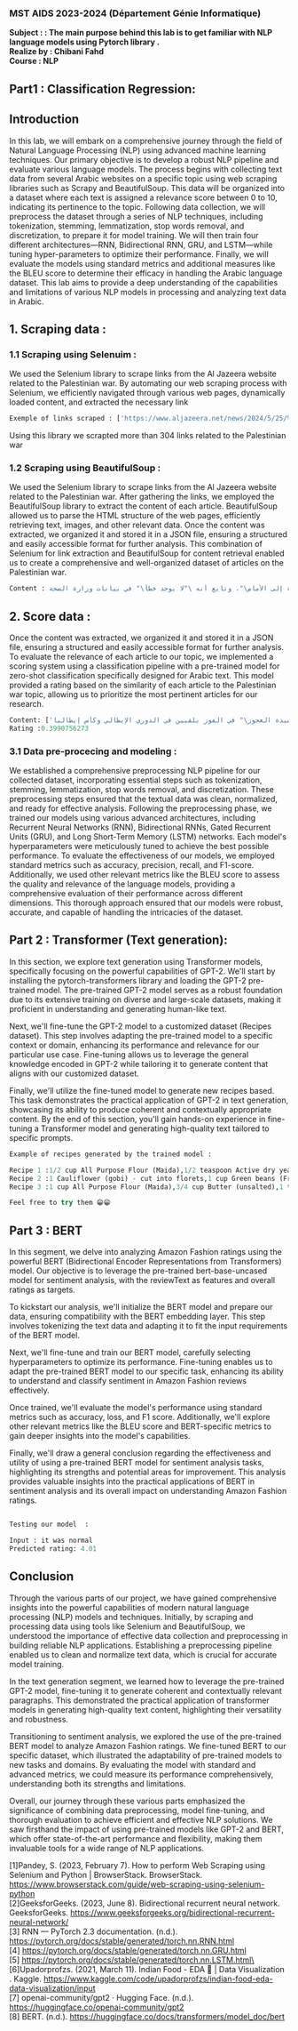 ### MST AIDS 2023-2024 (Département Génie Informatique)
**Subject : : The main purpose behind this lab is to get familiar with NLP language models using Pytorch library .**\
**Realize by : Chibani Fahd**\
**Course : NLP**

## Part1 : Classification Regression:
## Introduction
In this lab, we will embark on a comprehensive journey through the field of Natural Language Processing (NLP) using advanced machine learning techniques. Our primary objective is to develop a robust NLP pipeline and evaluate various language models. The process begins with collecting text data from several Arabic websites on a specific topic using web scraping libraries such as Scrapy and BeautifulSoup. This data will be organized into a dataset where each text is assigned a relevance score between 0 to 10, indicating its pertinence to the topic. Following data collection, we will preprocess the dataset through a series of NLP techniques, including tokenization, stemming, lemmatization, stop words removal, and discretization, to prepare it for model training. We will then train four different architectures—RNN, Bidirectional RNN, GRU, and LSTM—while tuning hyper-parameters to optimize their performance. Finally, we will evaluate the models using standard metrics and additional measures like the BLEU score to determine their efficacy in handling the Arabic language dataset. This lab aims to provide a deep understanding of the capabilities and limitations of various NLP models in processing and analyzing text data in Arabic.
## 1. Scraping data :
### 1.1 Scraping using Selenuim :
We used the Selenium library to scrape links from the Al Jazeera website related to the Palestinian war. By automating our web scraping process with Selenium, we efficiently navigated through various web pages, dynamically loaded content, and extracted the necessary link
```python
Exemple of links scraped : ['https://www.aljazeera.net/news/2024/5/25/%D8%A3%D9%88%D9%84%D9%85%D8%B1%D8%AA-2']
```
Using this library we scrapted more than 304 links related to the Palestinian war
### 1.2 Scraping using BeautifulSoup :
We used the Selenium library to scrape links from the Al Jazeera website related to the Palestinian war. After gathering the links, we employed the BeautifulSoup library to extract the content of each article. BeautifulSoup allowed us to parse the HTML structure of the web pages, efficiently retrieving text, images, and other relevant data. Once the content was extracted, we organized it and stored it in a JSON file, ensuring a structured and easily accessible format for further analysis. This combination of Selenium for link extraction and BeautifulSoup for content retrieval enabled us to create a comprehensive and well-organized dataset of articles on the Palestinian war.
```python
Content : أكدت منظمة الصحة العالمية اليوم الثلاثاء ثقتها الكاملة في إحصاءات وزارة الصحة في قطاع غزة لعدد الشهداء الذين سقطوا في العدوان الإسرائيلي على القطاع بعدما شككت إسرائيل في الأعداد.  وحدثت وزارة الصحة في القطاع الأسبوع الماضي تحليلها لإجمالي لعدد الشهداء البالغ نحو 35 ألفا، وقالت إنه تم التعرف بشكل كامل على هويات حوالي 25 ألفا منهم حتى الآن. وأعادت وكالات الأمم المتحدة نشر هذه الأرقام.  وقال المتحدث باسم منظمة الصحة العالمية كريستيان ليندماير في مؤتمر صحفي في جنيف إن \"حقيقة أن لدينا الآن 25 ألف شخص تم التأكد من هويتهم هي خطوة إلى الأمام\"، وتابع أنه \"لا يوجد خطأ\" في بيانات وزارة الصحة. 

```
## 2. Score data :
Once the content was extracted, we organized it and stored it in a JSON file, ensuring a structured and easily accessible format for further analysis. To evaluate the relevance of each article to our topic, we implemented a scoring system using a classification pipeline with a pre-trained model for zero-shot classification specifically designed for Arabic text. This model provided a rating based on the similarity of each article to the Palestinian war topic, allowing us to prioritize the most pertinent articles for our research.
```python
Content: ['قرر يوفنتوس الإيطالي الطعن في حكم كريستيانو رونالدو لاعب النصر السعودي بعد فوزه رسميا في المعركة القانونية مع النادي بشأن الراتب.  وأكد الصحفي الإيطالي الشهير فابريزيو رومانو عبر حسابه على منصة \"إكس\" أن يوفنتوس سيعمل بشكل قانوني لتجنب دفع مبلغ 9.8 ملايين يورو رواتب متأخرة لرونالدو عن موسم 2020-2021، بالإضافة إلى الفوائد.    ويصر نادي \"السيدة العجوز\" على موقفه بأن رونالدو ليس له الحق في الأموال المتنازع عليها، لأنه لم يتم توقيع أي عقود جديدة تتعلق بالتنازلات عن الرواتب خلال جائحة كورونا، بينما حصل اللاعبون الآخرون الذين وقعوا على تلك الاتفاقيات على مستحقاتهم.  ووافق لاعبو يوفنتوس على تأجيل رواتبهم لمدة 4 أشهر خلال الفترة من مارس/آذار 2020 وحتى أبريل/نيسان 2021، حيث كان النادي يعاني ماليا، ولكن تم أيضا إبرام اتفاقيات فردية مع اللاعبين.  وزعم يوفنتوس أيضا أن رونالدو تنازل عن أمواله المستحقة عندما غادر إلى مانشستر يونايتد الإنجليزي في صيف عام 2021.  وطالب رونالدو، الذي لعب في صفوف يوفنتوس 3 مواسم (2018-2021) قبل العودة إلى مان يونايتد (2021-2022) ومنه إلى النصر السعودي، بـ19.5 مليون يورو، لكن المحكمة خفّضت المبلغ بنسبة 50%.  ووفقا لمجلة الأعمال الأميركية فوربس، كان رونالدو، الفائز بجائزة الكرة الذهبية 5 مرات، الرياضي الأعلى أجرا في العالم خلال عام 2023، بمبلغ 136 مليون دولار، من بينها 46 مليون دولار رواتب.    وسبق أن أعلن يوفنتوس، الأكثر تتويجا في إيطاليا، في أكتوبر/تشرين الأول الماضي، عن خسائر بلغت 123.7 مليون يورو في السنة المالية 2022-2023، التي امتدت حتى نهاية يونيو/حزيران.  وأمضى رونالدو 3 سنوات في تورينو بعد مغادرته ريال مدريد في 2018، وسجل خلالها 101 هدف في 134 مباراة مع يوفنتوس، وساهم مع \"السيدة العجوز\" في الفوز بلقبين في الدوري الإيطالي وكأس إيطاليا.']
Rating :0.3990756273
```

### 3.1 Data pre-procecing and modeling :
We established a comprehensive preprocessing NLP pipeline for our collected dataset, incorporating essential steps such as tokenization, stemming, lemmatization, stop words removal, and discretization. These preprocessing steps ensured that the textual data was clean, normalized, and ready for effective analysis. Following the preprocessing phase, we trained our models using various advanced architectures, including Recurrent Neural Networks (RNN), Bidirectional RNNs, Gated Recurrent Units (GRU), and Long Short-Term Memory (LSTM) networks. Each model's hyperparameters were meticulously tuned to achieve the best possible performance. To evaluate the effectiveness of our models, we employed standard metrics such as accuracy, precision, recall, and F1-score. Additionally, we used other relevant metrics like the BLEU score to assess the quality and relevance of the language models, providing a comprehensive evaluation of their performance across different dimensions. This thorough approach ensured that our models were robust, accurate, and capable of handling the intricacies of the dataset.
## Part 2 : Transformer (Text generation):


In this section, we explore text generation using Transformer models, specifically focusing on the powerful capabilities of GPT-2. We'll start by installing the pytorch-transformers library and loading the GPT-2 pre-trained model. The pre-trained GPT-2 model serves as a robust foundation due to its extensive training on diverse and large-scale datasets, making it proficient in understanding and generating human-like text.

Next, we'll fine-tune the GPT-2 model to a customized dataset (Recipes dataset). This step involves adapting the pre-trained model to a specific context or domain, enhancing its performance and relevance for our particular use case. Fine-tuning allows us to leverage the general knowledge encoded in GPT-2 while tailoring it to generate content that aligns with our customized dataset.

Finally, we'll utilize the fine-tuned model to generate new recipes based. This task demonstrates the practical application of GPT-2 in text generation, showcasing its ability to produce coherent and contextually appropriate content. By the end of this section, you'll gain hands-on experience in fine-tuning a Transformer model and generating high-quality text tailored to specific prompts.

```python
Example of recipes generated by the trained model :

Recipe 1 :1/2 cup All Purpose Flour (Maida),1/2 teaspoon Active dry yeast,1/2 teaspoon Salt,2 tablespoons Sugar,1/2 cup Extra Virgin Olive Oil,1/2 cup Lukewarm Water,1 tablespoon Butter,3 cloves Garlic - chopped,1 teaspoon Dried oregano,Salt - to taste,1/4 cup Parmesan cheese - grated 
Recipe 2 :1 Cauliflower (gobi) - cut into florets,1 cup Green beans (French Beans) - cut into 1 inch pieces,1 Onion - finely chopped,2 cloves Garlic - finely chopped,1 inch Ginger - finely chopped,1/2 teaspoon Turmeric powder (Haldi),1 teaspoon Red Chilli powder,Salt - to taste,1 tablespoon Ghee,1 teaspoon Cumin seeds (Jeera)
Recipe 3 :1 cup All Purpose Flour (Maida),3/4 cup Butter (unsalted),1 teaspoon Baking powder,1 teaspoon Baking soda,3/4 teaspoon Salt,3 Whole Eggs,2 tablespoon Milk,1/2 cup Curd (Dahi / Yogurt)

Feel free to try them 😁😁
```

## Part 3 : BERT 
In this segment, we delve into analyzing Amazon Fashion ratings using the powerful BERT (Bidirectional Encoder Representations from Transformers) model. Our objective is to leverage the pre-trained bert-base-uncased model for sentiment analysis, with the reviewText as features and overall ratings as targets.

To kickstart our analysis, we'll initialize the BERT model and prepare our data, ensuring compatibility with the BERT embedding layer. This step involves tokenizing the text data and adapting it to fit the input requirements of the BERT model.

Next, we'll fine-tune and train our BERT model, carefully selecting hyperparameters to optimize its performance. Fine-tuning enables us to adapt the pre-trained BERT model to our specific task, enhancing its ability to understand and classify sentiment in Amazon Fashion reviews effectively.

Once trained, we'll evaluate the model's performance using standard metrics such as accuracy, loss, and F1 score. Additionally, we'll explore other relevant metrics like the BLEU score and BERT-specific metrics to gain deeper insights into the model's capabilities.

Finally, we'll draw a general conclusion regarding the effectiveness and utility of using a pre-trained BERT model for sentiment analysis tasks, highlighting its strengths and potential areas for improvement. This analysis provides valuable insights into the practical applications of BERT in sentiment analysis and its overall impact on understanding Amazon Fashion ratings.

```python

Testing our model  :

Input : it was normal
Predicted rating: 4.01

```

## Conclusion
Through the various parts of our project, we have gained comprehensive insights into the powerful capabilities of modern natural language processing (NLP) models and techniques. Initially, by scraping and processing data using tools like Selenium and BeautifulSoup, we understood the importance of effective data collection and preprocessing in building reliable NLP applications. Establishing a preprocessing pipeline enabled us to clean and normalize text data, which is crucial for accurate model training.

In the text generation segment, we learned how to leverage the pre-trained GPT-2 model, fine-tuning it to generate coherent and contextually relevant paragraphs. This demonstrated the practical application of transformer models in generating high-quality text content, highlighting their versatility and robustness.

Transitioning to sentiment analysis, we explored the use of the pre-trained BERT model to analyze Amazon Fashion ratings. We fine-tuned BERT to our specific dataset, which illustrated the adaptability of pre-trained models to new tasks and domains. By evaluating the model with standard and advanced metrics, we could measure its performance comprehensively, understanding both its strengths and limitations.

Overall, our journey through these various parts emphasized the significance of combining data preprocessing, model fine-tuning, and thorough evaluation to achieve efficient and effective NLP solutions. We saw firsthand the impact of using pre-trained models like GPT-2 and BERT, which offer state-of-the-art performance and flexibility, making them invaluable tools for a wide range of NLP applications.



<a id="1">[1]</a>Pandey, S. (2023, February 7). How to perform Web Scraping using Selenium and Python | BrowserStack. BrowserStack. https://www.browserstack.com/guide/web-scraping-using-selenium-python \
<a id="2">[2]</a>GeeksforGeeks. (2023, June 8). Bidirectional recurrent neural network. GeeksforGeeks. https://www.geeksforgeeks.org/bidirectional-recurrent-neural-network/ \
<a id="3">[3]</a> RNN — PyTorch 2.3 documentation. (n.d.). https://pytorch.org/docs/stable/generated/torch.nn.RNN.html \
<a id="4">[4]</a> https://pytorch.org/docs/stable/generated/torch.nn.GRU.html \
<a id="5">[5]</a>  https://pytorch.org/docs/stable/generated/torch.nn.LSTM.html\
<a id="6">[6]</a>Upadorprofzs. (2021, March 11). Indian Food - EDA 🍲 | Data Visualization . Kaggle. https://www.kaggle.com/code/upadorprofzs/indian-food-eda-data-visualization/input \
<a id="7">[7]</a> openai-community/gpt2 · Hugging Face. (n.d.). https://huggingface.co/openai-community/gpt2 \
<a id="8">[8]</a> BERT. (n.d.). https://huggingface.co/docs/transformers/model_doc/bert


